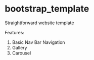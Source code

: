 # bootstrap_template

Straightforward website template

Features:
1. Basic Nav Bar Navigation
2. Gallery
3. Carousel
